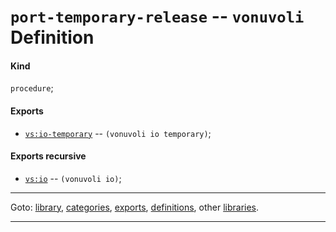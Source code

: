 

<a id='definition__vonuvoli__port-temporary-release'></a>

# `port-temporary-release` -- `vonuvoli` Definition


<a id='definition__vonuvoli__port-temporary-release__kind'></a>

#### Kind

`procedure`;


<a id='definition__vonuvoli__port-temporary-release__exports'></a>

#### Exports

 * [`vs:io-temporary`](../../vonuvoli/exports/vs_3a_io-temporary.md#export__vonuvoli__vs_3a_io-temporary) -- `(vonuvoli io temporary)`;


<a id='definition__vonuvoli__port-temporary-release__exports-recursive'></a>

#### Exports recursive

 * [`vs:io`](../../vonuvoli/exports/vs_3a_io.md#export__vonuvoli__vs_3a_io) -- `(vonuvoli io)`;

----

Goto: [library](../../vonuvoli/_index.md#library__vonuvoli), [categories](../../vonuvoli/categories/_index.md#toc__vonuvoli__categories), [exports](../../vonuvoli/exports/_index.md#toc__vonuvoli__exports), [definitions](../../vonuvoli/definitions/_index.md#toc__vonuvoli__definitions), other [libraries](../../_libraries.md#toc__libraries).

----

